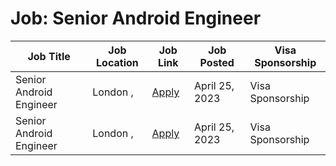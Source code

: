 # Job: Senior Android Engineer

| Job Title | Job Location | Job Link | Job Posted | Visa Sponsorship |
| --- | --- | --- | --- | --- |
| Senior Android Engineer | London , | [Apply](https://boards.greenhouse.io/monzo/jobs/3832598) | April 25, 2023 | Visa Sponsorship |
| Senior Android Engineer | London , | [Apply](https://boards.greenhouse.io/monzo/jobs/3832598) | April 25, 2023 | Visa Sponsorship |
